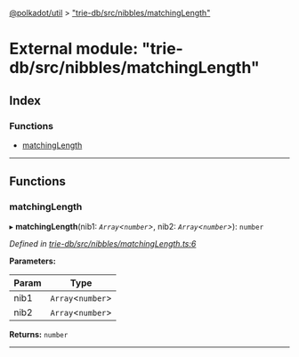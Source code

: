 [@polkadot/util](../README.md) > ["trie-db/src/nibbles/matchingLength"](../modules/_trie_db_src_nibbles_matchinglength_.md)

# External module: "trie-db/src/nibbles/matchingLength"

## Index

### Functions

* [matchingLength](_trie_db_src_nibbles_matchinglength_.md#matchinglength)

---

## Functions

<a id="matchinglength"></a>

###  matchingLength

▸ **matchingLength**(nib1: *`Array`<`number`>*, nib2: *`Array`<`number`>*): `number`

*Defined in [trie-db/src/nibbles/matchingLength.ts:6](https://github.com/polkadot-js/util/blob/7550b44/packages/trie-db/src/nibbles/matchingLength.ts#L6)*

**Parameters:**

| Param | Type |
| ------ | ------ |
| nib1 | `Array`<`number`> |
| nib2 | `Array`<`number`> |

**Returns:** `number`

___

